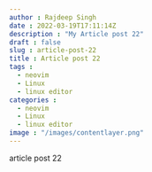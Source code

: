 ```yaml
---
author : Rajdeep Singh
date : 2022-03-19T17:11:14Z
description : "My Article post 22"
draft : false
slug : article-post-22
title : Article post 22
tags : 
  - neovim
  - Linux
  - linux editor
categories :  
  - neovim 
  - Linux
  - linux editor
image : "/images/contentlayer.png"
---
```


article post 22
